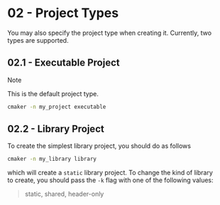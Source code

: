 # 02 - Project Types

You may also specify the project type when creating it. Currently, two\
types are supported.

## 02.1 - Executable Project

> [!NOTE]
> This is the default project type.

```bash
cmaker -n my_project executable
```

## 02.2 - Library Project

To create the simplest library project, you should do as follows

```bash
cmaker -n my_library library
```

which will create a ``static`` library project. To change the kind of library\
to create, you should pass the ``-k`` flag with one of the following values:

> static, shared, header-only
